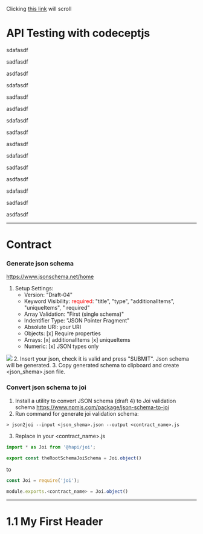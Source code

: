 Clicking [this link](#1.1-My-First-Header) will scroll

# API Testing with codeceptjs


sdafasdf

sadfasdf

asdfasdf

sdafasdf

sadfasdf

asdfasdf

sdafasdf

sadfasdf

asdfasdf

sdafasdf

sadfasdf

asdfasdf

sdafasdf

sadfasdf

asdfasdf

***
# Contract
### Generate json schema

https://www.jsonschema.net/home

1. Setup Settings:
    - Version: "Draft-04"
    - Keyword Visibility: <span style="color:red">required</span>: "title", "type", "additionalItems", "uniqueItems", "
      required"
    - Array Validation: "First (single schema)"
    - Indentifier Type: "JSON Pointer Fragment"
    - Absolute URI: your URI
    - Objects: [x] Require properties
    - Arrays: [x] additionalItems [x] uniqueItems
    - Numeric: [x] JSON types only

![](readme/jsonshema.jpg)
2. Insert your json, check it is valid and press "SUBMIT". Json schema will be generated. 
3. Copy generated schema to clipboard and create <json_shema>.json file.
### Convert json schema to joi   

1. Install a utility to convert JSON schema (draft 4) to Joi validation schema
https://www.npmjs.com/package/json-schema-to-joi
2. Run command for generate joi validation schema:
```
> json2joi --input <json_shema>.json --output <contract_name>.js
```
3. Replace in your <contract_name>.js
```javascript
import * as Joi from '@hapi/joi';

export const theRootSchemaJoiSchema = Joi.object()
```
   to
```javascript
const Joi = require('joi');

module.exports.<contract_name> = Joi.object()
```
***
# 1.1 My First Header

